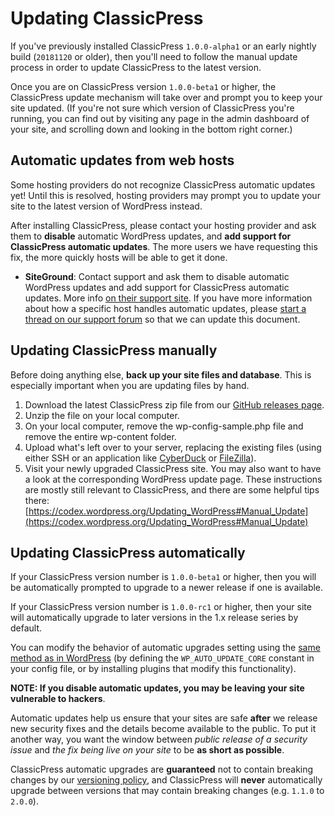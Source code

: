 # Updating ClassicPress

If you've previously installed ClassicPress `1.0.0-alpha1` or an early nightly build (`20181120` or older), then you'll need to follow the manual update process in order to update ClassicPress to the latest version.

Once you are on ClassicPress version `1.0.0-beta1` or higher, the ClassicPress update mechanism will take over and prompt you to keep your site updated. (If you're not sure which version of ClassicPress you're running, you can find out by visiting any page in the admin dashboard of your site, and scrolling down and looking in the bottom right corner.)

## Automatic updates from web hosts

Some hosting providers do not recognize ClassicPress automatic updates yet! Until this is resolved, hosting providers may prompt you to update your site to the latest version of WordPress instead.

After installing ClassicPress, please contact your hosting provider and ask them to **disable** automatic WordPress updates, and **add support for ClassicPress automatic updates**. The more users we have requesting this fix, the more quickly hosts will be able to get it done.

- **SiteGround**: Contact support and ask them to disable automatic WordPress updates and add support for ClassicPress automatic updates. More info [on their support site](https://www.siteground.com/tutorials/wordpress/siteground-autoupdate/#Skip_or_Disable_the_Autoupdate).
If you have more information about how a specific host handles automatic updates, please [start a thread on our support forum](https://forums.classicpress.net/c/support) so that we can update this document.

## Updating ClassicPress manually
	
Before doing anything else, **back up your site files and database**. This is especially important when you are updating files by hand.

1. Download the latest ClassicPress zip file from our [GitHub releases page](https://github.com/ClassicPress/ClassicPress-release/releases).
2. Unzip the file on your local computer.
3. On your local computer, remove the wp-config-sample.php file and remove the entire wp-content folder.
4. Upload what's left over to your server, replacing the existing files (using either SSH or an application like [CyberDuck](https://cyberduck.io/download/) or [FileZilla](https://filezilla-project.org/)).
5. Visit your newly upgraded ClassicPress site.
You may also want to have a look at the corresponding WordPress update page. These instructions are mostly still relevant to ClassicPress, and there are some helpful tips there: [https://codex.wordpress.org/Updating_WordPress#Manual_Update](https://codex.wordpress.org/Updating_WordPress#Manual_Update)

## Updating ClassicPress automatically

If your ClassicPress version number is `1.0.0-beta1` or higher, then you will be automatically prompted to upgrade to a newer release if one is available.

If your ClassicPress version number is `1.0.0-rc1` or higher, then your site will automatically upgrade to later versions in the 1.x release series by default.

You can modify the behavior of automatic upgrades setting using the [same method as in WordPress](https://make.wordpress.org/core/2013/10/25/the-definitive-guide-to-disabling-auto-updates-in-wordpress-3-7/) (by defining the `WP_AUTO_UPDATE_CORE` constant in your config file, or by installing plugins that modify this functionality).

**NOTE: If you disable automatic updates, you may be leaving your site vulnerable to hackers**.

Automatic updates help us ensure that your sites are safe **after** we release new security fixes and the details become available to the public. To put it another way, you want the window between _public release of a security issue_ and _the fix being live on your site_ to be **as short as possible**.

ClassicPress automatic upgrades are **guaranteed** not to contain breaking changes by our [versioning policy](https://semver.org/), and ClassicPress will **never** automatically upgrade between versions that may contain breaking changes (e.g. `1.1.0` to `2.0.0`).
